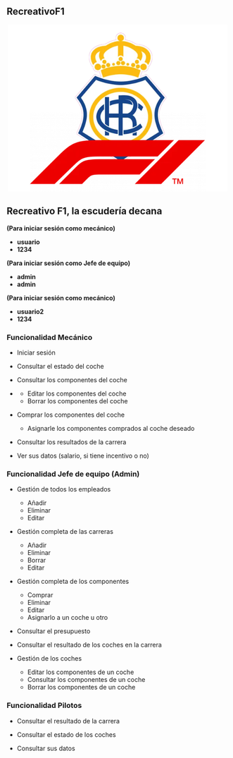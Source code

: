 ## RecreativoF1
<p align="center">
  <img src="RecreativoF1ManuelGomez/src/main/resources/static/Imagenes/logo.png" alt="Project Logo">
</p>

## Recreativo F1, la escudería decana

**(Para iniciar sesión como mecánico)**
  - **usuario**
  - **1234**

**(Para iniciar sesión como Jefe de equipo)** 
  - **admin**
  - **admin**

**(Para iniciar sesión como mecánico)** 
  - **usuario2**
  - **1234**
 

### Funcionalidad Mecánico

-  Iniciar sesión
-  Consultar el estado del coche
   
-  Consultar los componentes del coche
- 
   - Editar los componentes del coche
   - Borrar los componentes del coche
     
-  Comprar los componentes del coche
   - Asignarle los componentes comprados al coche deseado
     
- Consultar los resultados de la carrera
  
- Ver sus datos (salario, si tiene incentivo o no)

### Funcionalidad Jefe de equipo (Admin)

- Gestión de todos los empleados
  - Añadir
  - Eliminar
  - Editar
    
- Gestión completa de las carreras
  - Añadir
  - Eliminar
  - Borrar
  - Editar
    
- Gestión completa de los componentes
  - Comprar
  - Eliminar
  - Editar
  - Asignarlo a un coche u otro
    
- Consultar el presupuesto
  
- Consultar el resultado de los coches en la carrera
  
- Gestión de los coches
  - Editar los componentes de un coche
  - Consultar los componentes de un coche
  - Borrar los componentes de un coche
    
### Funcionalidad Pilotos 

- Consultar el resultado de la carrera
  
- Consultar el estado de los coches
  
- Consultar sus datos 
   
 
     
